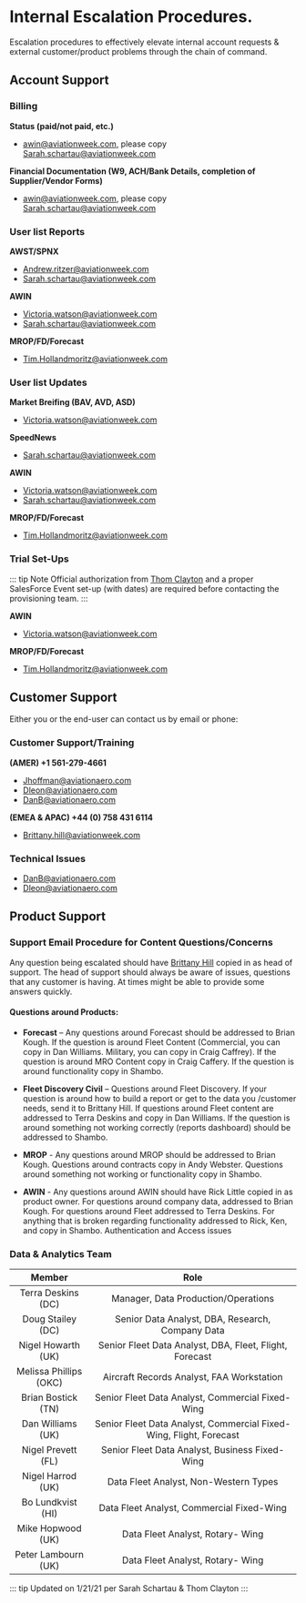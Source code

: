 # Internal Escalation Procedures.

Escalation procedures to effectively elevate internal account requests & external customer/product problems through the chain of command.

## Account Support

### Billing

**Status (paid/not paid, etc.)**

- [awin@aviationweek.com](mailto:awin@aviationweek.com), please copy [Sarah.schartau@aviationweek.com](mailto:Sarah.schartau@aviationweek.com)

**Financial Documentation (W9, ACH/Bank Details, completion of Supplier/Vendor Forms)**

- [awin@aviationweek.com](mailto:awin@aviationweek.com), please copy [Sarah.schartau@aviationweek.com](mailto:Sarah.schartau@aviationweek.com)

### User list Reports

**AWST/SPNX**

- [Andrew.ritzer@aviationweek.com](mailto:Andrew.ritzer@aviationweek.com)
- [Sarah.schartau@aviationweek.com](mailto:Sarah.schartau@aviationweek.com)

**AWIN**

- [Victoria.watson@aviationweek.com](mailto:Victoria.watson@aviationweek.com)
- [Sarah.schartau@aviationweek.com](mailto:Sarah.schartau@aviationweek.com)

**MROP/FD/Forecast**

- [Tim.Hollandmoritz@aviationweek.com](mailto:Tim.Hollandmoritz@aviationweek.com)

### User list Updates

**Market Breifing (BAV, AVD, ASD)**

- [Victoria.watson@aviationweek.com](mailto:Victoria.watson@aviationweek.com)

**SpeedNews**

- [Sarah.schartau@aviationweek.com](mailto:Sarah.schartau@aviationweek.com)

**AWIN**

- [Victoria.watson@aviationweek.com](mailto:Victoria.watson@aviationweek.com)
- [Sarah.schartau@aviationweek.com](mailto:Sarah.schartau@aviationweek.com)

**MROP/FD/Forecast**

- [Tim.Hollandmoritz@aviationweek.com](mailto:Tim.Hollandmoritz@aviationweek.com)

### Trial Set-Ups

::: tip Note
Official authorization from [Thom Clayton](mailto:thom.clayton@aviationweek.com) and a proper SalesForce Event set-up (with dates) are required before contacting the provisioning team.
:::

**AWIN**

- [Victoria.watson@aviationweek.com](mailto:Victoria.watson@aviationweek.com)

**MROP/FD/Forecast**

- [Tim.Hollandmoritz@aviationweek.com](mailto:Tim.Hollandmoritz@aviationweek.com)

## Customer Support

Either you or the end-user can contact us by email or phone:

### Customer Support/Training

**(AMER) +1 561-279-4661**

- [Jhoffman@aviationaero.com](mailto:jhoffman@aviationaero.com)
- [Dleon@aviationaero.com](mailto:dleon@aviationaero.com)
- [DanB@aviationaero.com](mailto:danb@aviationaero.com)

**(EMEA & APAC) +44 (0) 758 431 6114**

- [Brittany.hill@aviationweek.com](mailto:Brittany.hill@aviationweek.com)

### Technical Issues

- [DanB@aviationaero.com](mailto:danb@aviationaero.com)
- [Dleon@aviationaero.com](mailto:dleon@aviationaero.com)

## Product Support

### Support Email Procedure for Content Questions/Concerns

Any question being escalated should have [Brittany Hill](mailto:Brittany.hill@aviationweek.com) copied in as head of support. The head of support should always be aware of issues, questions that any customer is having. At times might be able to provide some answers quickly.

#### Questions around Products:

- **Forecast** – Any questions around Forecast should be addressed to Brian Kough. If the question is around Fleet Content (Commercial, you can copy in Dan Williams. Military, you can copy in Craig Caffrey). If the question is around MRO Content copy in Craig Caffery. If the question is around functionality copy in Shambo.

- **Fleet Discovery Civil** – Questions around Fleet Discovery. If your question is around how to build a report or get to the data you /customer needs, send it to Brittany Hill. If questions around Fleet content are addressed to Terra Deskins and copy in Dan Williams. If the question is around something not working correctly (reports dashboard) should be addressed to Shambo.

- **MROP** - Any questions around MROP should be addressed to Brian Kough. Questions around contracts copy in Andy Webster. Questions around something not working or functionality copy in Shambo.

- **AWIN** - Any questions around AWIN should have Rick Little copied in as product owner. For questions around company data, addressed to Brian Kough. For questions around Fleet addressed to Terra Deskins. For anything that is broken regarding functionality addressed to Rick, Ken, and copy in Shambo. Authentication and Access issues

### Data & Analytics Team

|         Member         |                                Role                                |
| :--------------------: | :----------------------------------------------------------------: |
|   Terra Deskins (DC)   |                Manager, Data Production/Operations                 |
|   Doug Stailey (DC)    |          Senior Data Analyst, DBA, Research, Company Data          |
|   Nigel Howarth (UK)   |      Senior Fleet Data Analyst, DBA, Fleet, Flight, Forecast       |
| Melissa Phillips (OKC) |             Aircraft Records Analyst, FAA Workstation              |
|   Brian Bostick (TN)   |          Senior Fleet Data Analyst, Commercial Fixed-Wing          |
|   Dan Williams (UK)    | Senior Fleet Data Analyst, Commercial Fixed-Wing, Flight, Forecast |
|   Nigel Prevett (FL)   |           Senior Fleet Data Analyst, Business Fixed-Wing           |
|   Nigel Harrod (UK)    |               Data Fleet Analyst, Non-Western Types                |
|   Bo Lundkvist (HI)    |             Data Fleet Analyst, Commercial Fixed-Wing              |
|   Mike Hopwood (UK)    |                  Data Fleet Analyst, Rotary- Wing                  |
|  Peter Lambourn (UK)   |                  Data Fleet Analyst, Rotary- Wing                  |

::: tip Updated on
1/21/21 per Sarah Schartau & Thom Clayton
:::
